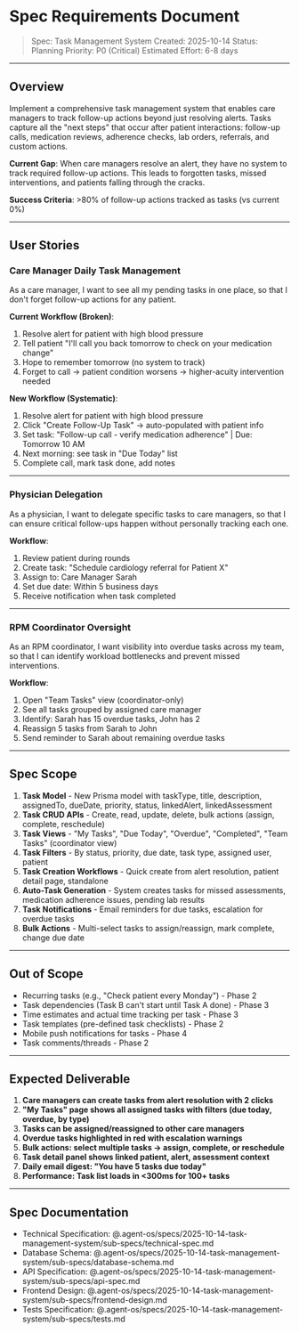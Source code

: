 # Spec Requirements Document

> Spec: Task Management System
> Created: 2025-10-14
> Status: Planning
> Priority: P0 (Critical)
> Estimated Effort: 6-8 days

---

## Overview

Implement a comprehensive task management system that enables care managers to track follow-up actions beyond just resolving alerts. Tasks capture all the "next steps" that occur after patient interactions: follow-up calls, medication reviews, adherence checks, lab orders, referrals, and custom actions.

**Current Gap**: When care managers resolve an alert, they have no system to track required follow-up actions. This leads to forgotten tasks, missed interventions, and patients falling through the cracks.

**Success Criteria**: >80% of follow-up actions tracked as tasks (vs current 0%)

---

## User Stories

### Care Manager Daily Task Management

As a care manager, I want to see all my pending tasks in one place, so that I don't forget follow-up actions for any patient.

**Current Workflow (Broken)**:
1. Resolve alert for patient with high blood pressure
2. Tell patient "I'll call you back tomorrow to check on your medication change"
3. Hope to remember tomorrow (no system to track)
4. Forget to call → patient condition worsens → higher-acuity intervention needed

**New Workflow (Systematic)**:
1. Resolve alert for patient with high blood pressure
2. Click "Create Follow-Up Task" → auto-populated with patient info
3. Set task: "Follow-up call - verify medication adherence" | Due: Tomorrow 10 AM
4. Next morning: see task in "Due Today" list
5. Complete call, mark task done, add notes

---

### Physician Delegation

As a physician, I want to delegate specific tasks to care managers, so that I can ensure critical follow-ups happen without personally tracking each one.

**Workflow**:
1. Review patient during rounds
2. Create task: "Schedule cardiology referral for Patient X"
3. Assign to: Care Manager Sarah
4. Set due date: Within 5 business days
5. Receive notification when task completed

---

### RPM Coordinator Oversight

As an RPM coordinator, I want visibility into overdue tasks across my team, so that I can identify workload bottlenecks and prevent missed interventions.

**Workflow**:
1. Open "Team Tasks" view (coordinator-only)
2. See all tasks grouped by assigned care manager
3. Identify: Sarah has 15 overdue tasks, John has 2
4. Reassign 5 tasks from Sarah to John
5. Send reminder to Sarah about remaining overdue tasks

---

## Spec Scope

1. **Task Model** - New Prisma model with taskType, title, description, assignedTo, dueDate, priority, status, linkedAlert, linkedAssessment
2. **Task CRUD APIs** - Create, read, update, delete, bulk actions (assign, complete, reschedule)
3. **Task Views** - "My Tasks", "Due Today", "Overdue", "Completed", "Team Tasks" (coordinator view)
4. **Task Filters** - By status, priority, due date, task type, assigned user, patient
5. **Task Creation Workflows** - Quick create from alert resolution, patient detail page, standalone
6. **Auto-Task Generation** - System creates tasks for missed assessments, medication adherence issues, pending lab results
7. **Task Notifications** - Email reminders for due tasks, escalation for overdue tasks
8. **Bulk Actions** - Multi-select tasks to assign/reassign, mark complete, change due date

---

## Out of Scope

- Recurring tasks (e.g., "Check patient every Monday") - Phase 2
- Task dependencies (Task B can't start until Task A done) - Phase 3
- Time estimates and actual time tracking per task - Phase 3
- Task templates (pre-defined task checklists) - Phase 2
- Mobile push notifications for tasks - Phase 4
- Task comments/threads - Phase 2

---

## Expected Deliverable

1. **Care managers can create tasks from alert resolution with 2 clicks**
2. **"My Tasks" page shows all assigned tasks with filters (due today, overdue, by type)**
3. **Tasks can be assigned/reassigned to other care managers**
4. **Overdue tasks highlighted in red with escalation warnings**
5. **Bulk actions: select multiple tasks → assign, complete, or reschedule**
6. **Task detail panel shows linked patient, alert, assessment context**
7. **Daily email digest: "You have 5 tasks due today"**
8. **Performance: Task list loads in <300ms for 100+ tasks**

---

## Spec Documentation

- Technical Specification: @.agent-os/specs/2025-10-14-task-management-system/sub-specs/technical-spec.md
- Database Schema: @.agent-os/specs/2025-10-14-task-management-system/sub-specs/database-schema.md
- API Specification: @.agent-os/specs/2025-10-14-task-management-system/sub-specs/api-spec.md
- Frontend Design: @.agent-os/specs/2025-10-14-task-management-system/sub-specs/frontend-design.md
- Tests Specification: @.agent-os/specs/2025-10-14-task-management-system/sub-specs/tests.md
